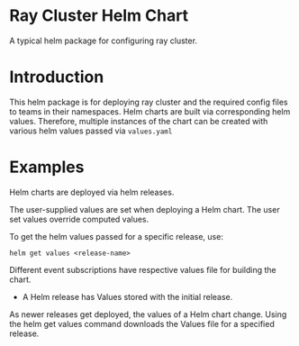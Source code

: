 # Ray Cluster Helm Chart

A typical helm package for configuring ray cluster.

# Introduction

This helm package is for deploying ray cluster and the required config files to teams in their namespaces. Helm charts are built via corresponding helm values.
Therefore, multiple instances of the chart can be created with various helm values passed via `values.yaml`

# Examples

Helm charts are deployed via helm releases.

The user-supplied values are set when deploying a Helm chart. The user set values override computed values.

To get the helm values passed for a specific release, use:

```shell
helm get values <release-name>
```

Different event subscriptions have respective values file for building the chart.

* A Helm release has Values stored with the initial release.

As newer releases get deployed, the values of a Helm chart change.
Using the helm get values command downloads the Values file for a specified release.
